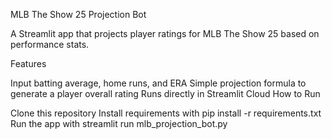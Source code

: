 MLB The Show 25 Projection Bot

A Streamlit app that projects player ratings for MLB The Show 25 based on performance stats.

Features

Input batting average, home runs, and ERA
Simple projection formula to generate a player overall rating
Runs directly in Streamlit Cloud
How to Run

Clone this repository
Install requirements with pip install -r requirements.txt
Run the app with streamlit run mlb_projection_bot.py
